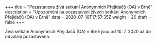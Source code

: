 +++
title = "Pozastavena živá setkání Anonymních Přejídačů (OA) v Brně"
description = "Upozornění na pozastavení živých setkání Anonymních Přejídačů (OA) v Brně"
date = 2020-07-10T17:57:35Z
weight = 20
draft = false
+++

Živá setkání Anonymních Přejídačů (OA) v Brně jsou od 10. 7. 2020 až do odvolání pozastavena.
